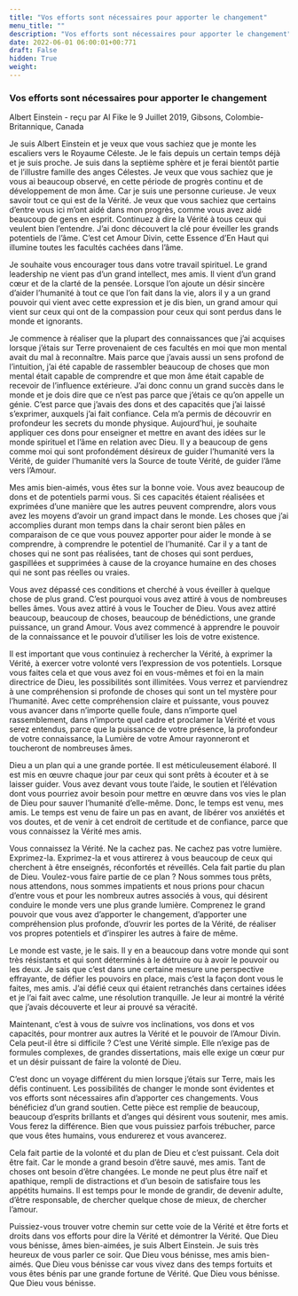 ```yaml
---
title: "Vos efforts sont nécessaires pour apporter le changement"
menu_title: ""
description: "Vos efforts sont nécessaires pour apporter le changement"
date: 2022-06-01 06:00:01+00:771
draft: False
hidden: True
weight:
---
```

### Vos efforts sont nécessaires pour apporter le changement

Albert Einstein - reçu par Al Fike le 9 Juillet 2019, Gibsons, Colombie-Britannique, Canada

Je suis Albert Einstein et je veux que vous sachiez que je monte les escaliers vers le Royaume Céleste. Je le fais depuis un certain temps déjà et je suis proche. Je suis dans la septième sphère et je ferai bientôt partie de l’illustre famille des anges Célestes. Je veux que vous sachiez que je vous ai beaucoup observé, en cette période de progrès continu et de développement de mon âme. Car je suis une personne curieuse. Je veux savoir tout ce qui est de la Vérité. Je veux que vous sachiez que certains d’entre vous ici m’ont aidé dans mon progrès, comme vous avez aidé beaucoup de gens en esprit. Continuez à dire la Vérité à tous ceux qui veulent bien l’entendre. J’ai donc découvert la clé pour éveiller les grands potentiels de l’âme. C’est cet Amour Divin, cette Essence d’En Haut qui illumine toutes les facultés cachées dans l’âme.

Je souhaite vous encourager tous dans votre travail spirituel. Le grand leadership ne vient pas d’un grand intellect, mes amis. Il vient d’un grand cœur et de la clarté de la pensée. Lorsque l’on ajoute un désir sincère d’aider l’humanité à tout ce que l’on fait dans la vie, alors il y a un grand pouvoir qui vient avec cette expression et je dis bien, un grand amour qui vient sur ceux qui ont de la compassion pour ceux qui sont perdus dans le monde et ignorants.

Je commence à réaliser que la plupart des connaissances que j’ai acquises lorsque j’étais sur Terre provenaient de ces facultés en moi que mon mental avait du mal à reconnaître. Mais parce que j’avais aussi un sens profond de l’intuition, j’ai été capable de rassembler beaucoup de choses que mon mental était capable de comprendre et que mon âme était capable de recevoir de l’influence extérieure. J’ai donc connu un grand succès dans le monde et je dois dire que ce n’est pas parce que j’étais ce qu’on appelle un génie. C’est parce que j’avais des dons et des capacités que j’ai laissé s’exprimer, auxquels j’ai fait confiance. Cela m’a permis de découvrir en profondeur les secrets du monde physique. Aujourd’hui, je souhaite appliquer ces dons pour enseigner et mettre en avant des idées sur le monde spirituel et l’âme en relation avec Dieu. Il y a beaucoup de gens comme moi qui sont profondément désireux de guider l’humanité vers la Vérité, de guider l’humanité vers la Source de toute Vérité, de guider l’âme vers l’Amour.

Mes amis bien-aimés, vous êtes sur la bonne voie. Vous avez beaucoup de dons et de potentiels parmi vous. Si ces capacités étaient réalisées et exprimées d’une manière que les autres peuvent comprendre, alors vous avez les moyens d’avoir un grand impact dans le monde. Les choses que j’ai accomplies durant mon temps dans la chair seront bien pâles en comparaison de ce que vous pouvez apporter pour aider le monde à se comprendre, à comprendre le potentiel de l’humanité. Car il y a tant de choses qui ne sont pas réalisées, tant de choses qui sont perdues, gaspillées et supprimées à cause de la croyance humaine en des choses qui ne sont pas réelles ou vraies.

Vous avez dépassé ces conditions et cherché à vous éveiller à quelque chose de plus grand. C’est pourquoi vous avez attiré à vous de nombreuses belles âmes. Vous avez attiré à vous le Toucher de Dieu. Vous avez attiré beaucoup, beaucoup de choses, beaucoup de bénédictions, une grande puissance, un grand Amour. Vous avez commencé à apprendre le pouvoir de la connaissance et le pouvoir d’utiliser les lois de votre existence.

Il est important que vous continuiez à rechercher la Vérité, à exprimer la Vérité, à exercer votre volonté vers l’expression de vos potentiels. Lorsque vous faites cela et que vous avez foi en vous-mêmes et foi en la main directrice de Dieu, les possibilités sont illimitées. Vous verrez et parviendrez à une compréhension si profonde de choses qui sont un tel mystère pour l’humanité. Avec cette compréhension claire et puissante, vous pouvez vous avancer dans n’importe quelle foule, dans n’importe quel rassemblement, dans n’importe quel cadre et proclamer la Vérité et vous serez entendus, parce que la puissance de votre présence, la profondeur de votre connaissance, la Lumière de votre Amour rayonneront et toucheront de nombreuses âmes.

Dieu a un plan qui a une grande portée. Il est méticuleusement élaboré. Il est mis en œuvre chaque jour par ceux qui sont prêts à écouter et à se laisser guider. Vous avez devant vous toute l’aide, le soutien et l’élévation dont vous pourriez avoir besoin pour mettre en œuvre dans vos vies le plan de Dieu pour sauver l’humanité d’elle-même. Donc, le temps est venu, mes amis. Le temps est venu de faire un pas en avant, de libérer vos anxiétés et vos doutes, et de venir à cet endroit de certitude et de confiance, parce que vous connaissez la Vérité mes amis.

Vous connaissez la Vérité. Ne la cachez pas. Ne cachez pas votre lumière. Exprimez-la. Exprimez-la et vous attirerez à vous beaucoup de ceux qui cherchent à être enseignés, réconfortés et réveillés. Cela fait partie du plan de Dieu. Voulez-vous faire partie de ce plan ? Nous sommes tous prêts, nous attendons, nous sommes impatients et nous prions pour chacun d’entre vous et pour les nombreux autres associés à vous, qui désirent conduire le monde vers une plus grande lumière. Comprenez le grand pouvoir que vous avez d’apporter le changement, d’apporter une compréhension plus profonde, d’ouvrir les portes de la Vérité, de réaliser vos propres potentiels et d’inspirer les autres à faire de même.

Le monde est vaste, je le sais. Il y en a beaucoup dans votre monde qui sont très résistants et qui sont déterminés à le détruire ou à avoir le pouvoir ou les deux. Je sais que c’est dans une certaine mesure une perspective effrayante, de défier les pouvoirs en place, mais c’est la façon dont vous le faites, mes amis. J’ai défié ceux qui étaient retranchés dans certaines idées et je l’ai fait avec calme, une résolution tranquille. Je leur ai montré la vérité que j’avais découverte et leur ai prouvé sa véracité.

Maintenant, c’est à vous de suivre vos inclinations, vos dons et vos capacités, pour montrer aux autres la Vérité et le pouvoir de l’Amour Divin. Cela peut-il être si difficile ? C’est une Vérité simple. Elle n’exige pas de formules complexes, de grandes dissertations, mais elle exige un cœur pur et un désir puissant de faire la volonté de Dieu.

C’est donc un voyage différent du mien lorsque j’étais sur Terre, mais les défis continuent. Les possibilités de changer le monde sont évidentes et vos efforts sont nécessaires afin d’apporter ces changements. Vous bénéficiez d’un grand soutien. Cette pièce est remplie de beaucoup, beaucoup d’esprits brillants et d’anges qui désirent vous soutenir, mes amis. Vous ferez la différence. Bien que vous puissiez parfois trébucher, parce que vous êtes humains, vous endurerez et vous avancerez.

Cela fait partie de la volonté et du plan de Dieu et c’est puissant. Cela doit être fait. Car le monde a grand besoin d’être sauvé, mes amis. Tant de choses ont besoin d’être changées. Le monde ne peut plus être naïf et apathique, rempli de distractions et d’un besoin de satisfaire tous les appétits humains. Il est temps pour le monde de grandir, de devenir adulte, d’être responsable, de chercher quelque chose de mieux, de chercher l’amour.

Puissiez-vous trouver votre chemin sur cette voie de la Vérité et être forts et droits dans vos efforts pour dire la Vérité et démontrer la Vérité. Que Dieu vous bénisse, âmes bien-aimées, je suis Albert Einstein. Je suis très heureux de vous parler ce soir. Que Dieu vous bénisse, mes amis bien-aimés. Que Dieu vous bénisse car vous vivez dans des temps fortuits et vous êtes bénis par une grande fortune de Vérité. Que Dieu vous bénisse. Que Dieu vous bénisse.



